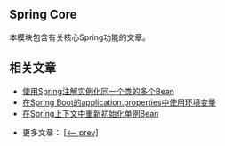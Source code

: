 ## Spring Core

本模块包含有关核心Spring功能的文章。

## 相关文章

+ [使用Spring注解实例化同一个类的多个Bean](docs/使用Spring注解实例化同一个类的多个Bean.md)
+ [在Spring Boot的application.properties中使用环境变量](docs/在SpringBoot的application.properties中使用环境变量.md)
+ [在Spring上下文中重新初始化单例Bean](docs/在Spring上下文中重新初始化单例Bean.md)

- 更多文章： [[<-- prev]](../spring-core-5/README.md)